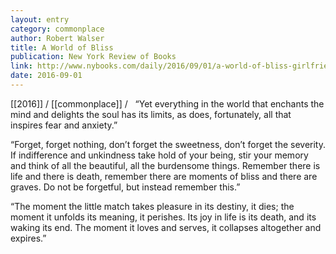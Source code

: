 ```yaml
---
layout: entry
category: commonplace
author: Robert Walser
title: A World of Bliss
publication: New York Review of Books
link: http://www.nybooks.com/daily/2016/09/01/a-world-of-bliss-girlfriends-ghosts-and-other-stories/
date: 2016-09-01
---
```


[[2016]] / [[commonplace]] / 
 
“Yet everything in the world that enchants the mind and delights the soul has its limits, as does, fortunately, all that inspires fear and anxiety.”

“Forget, forget nothing, don’t forget the sweetness, don’t forget the severity. If indifference and unkindness take hold of your being, stir your memory and think of all the beautiful, all the burdensome things. Remember there is life and there is death, remember there are moments of bliss and there are graves. Do not be forgetful, but instead remember this.”

“The moment the little match takes pleasure in its destiny, it dies; the moment it unfolds its meaning, it perishes. Its joy in life is its death, and its waking its end. The moment it loves and serves, it collapses altogether and expires.”
